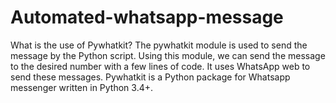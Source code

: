 # Automated-whatsapp-message

What is the use of Pywhatkit?
The pywhatkit module is used to send the message by the Python script. Using this module, we can send the message to the desired number with a few lines of code. It uses WhatsApp web to send these messages. Pywhatkit is a Python package for Whatsapp messenger written in Python 3.4+.
